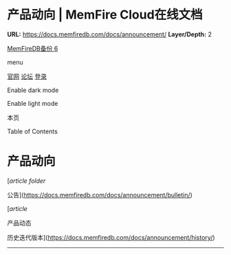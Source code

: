 # 产品动向 | MemFire Cloud在线文档

**URL:** https://docs.memfiredb.com/docs/announcement/
**Layer/Depth:** 2

[MemFireDB备份 6](/)

menu

[官网](https://memfiredb.com/)
[论坛](https://community.memfiredb.com/)
[登录](https://cloud.memfiredb.com/auth/login)

Enable dark mode

Enable light mode

本页

Table of Contents

# 产品动向

[*article*
*folder*

公告](https://docs.memfiredb.com/docs/announcement/bulletin/)

[*article*

产品动态

历史迭代版本](https://docs.memfiredb.com/docs/announcement/history/)

---